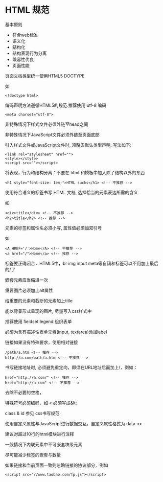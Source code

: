 # HTML 规范

基本原则

* 符合web标准
* 语义化
* 结构化
* 结构表现行为分离
* 兼容性优良
* 页面性能

页面文档类型统一使用HTML5 DOCTYPE

如

    <!doctype html>

编码声明方法遵循HTML5的规范.推荐使用 utf-8 编码

    <meta charset="utf-8">

非特殊情况下样式文件必须外链至head之间

非特殊情况下JavaScript文件必须外链至页面底部

引入样式文件或JavaScript文件时, 须略去默认类型声明, 写法如下:

    <link rel="stylesheet" href="">
    <style></style>
    <script src=""></script>

将表现，行为和结构分离：不要在 html 和模板中加入除了结构以外的东西

    <h1 style="font-size: 1em;">HTML sucks</h1> <!-- 不推荐 -->

使用符合语义的标签书写 HTML 文档, 选择恰当的元素表达所需的含义

如

    <div>title</div> <!-- 不推荐 -->
    <h2>title</h2> <!-- 推荐 -->

元素的标签和属性名必须小写, 属性值必须加双引号

如

    <A HREF='/'>Home</A> <!-- 不推荐 -->
    <a href="/">Home</a> <!-- 推荐 -->

标签要正确闭合，HTML5中，br img input meta等自闭和标签可以不用加上最后的/了

嵌套元素应当缩进一次

重要图片必须加上alt属性

给重要的元素和截断的元素加上title

能以背景形式呈现的图片, 尽量写入css样式中

推荐使用 fieldset legend 组织表单

必须为含有描述性表单元素(input, textarea)添加label

链接如果没有特殊要求，使用相对链接

    /path/a.htm <!-- 推荐 -->
    http://a.com/path/a.htm <!-- 不推荐 -->

书写链接地址时, 必须避免重定向，即须在URL地址后面加上/，例如：

    href="http://a.com/" <!-- 推荐 -->
    href="http://a.com" <!-- 不推荐 -->

去除不必要的空格，

特殊符号必须编码，如 < 必须写成&amp;lt;

class & id 参见 css书写规范

使用自定义属性与JavaScript进行数据交互，自定义属性格式为 data-xx

建议对超过10行的html模块进行注释

一般情况下内联元素中不可嵌套块级元素

尽可能减少标签的嵌套与数量

如果链接和当前页面一致则忽略链接的协议部分，例如

    <script src="//www.taobao.com/fp.js"></script>
